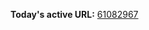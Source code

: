 

**Today's active URL:** [61082967](https://61082967.abesternheim.workers.dev)

<!-- CURRENT_URL_MARKER -->
